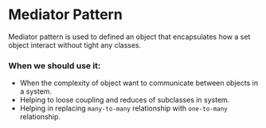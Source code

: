 # Mediator Pattern
Mediator pattern is used to defined an object that encapsulates how a set object interact without tight any classes.

### When we should use it:
 - When the complexity of object want to communicate between objects in a system.
 - Helping to loose coupling and reduces of subclasses in system.
 - Helping in replacing `many-to-many` relationship with `one-to-many` relationship.

